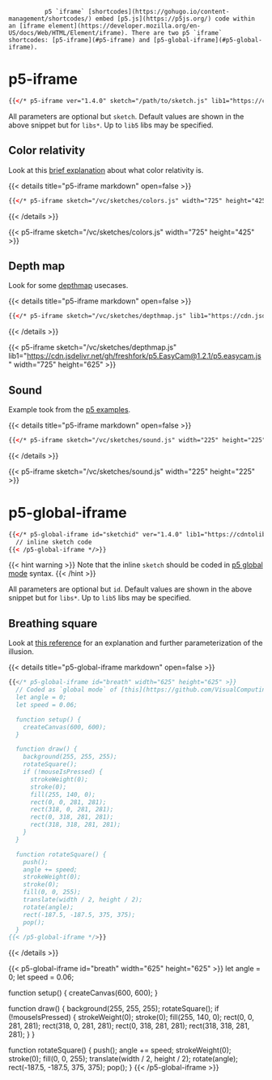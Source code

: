               p5 `iframe` [shortcodes](https://gohugo.io/content-management/shortcodes/) embed [p5.js](https://p5js.org/) code within an [iframe element](https://developer.mozilla.org/en-US/docs/Web/HTML/Element/iframe). There are two p5 `iframe` shortcodes: [p5-iframe](#p5-iframe) and [p5-global-iframe](#p5-global-iframe).

# p5-iframe

```html
{{</* p5-iframe ver="1.4.0" sketch="/path/to/sketch.js" lib1="https://cdntolib1/lib1.js" width="800" height="600" */>}}
```

All parameters are optional but `sketch`. Default values are shown in the above snippet but for `libs*`. Up to `lib5` libs may be specified.

## Color relativity

Look at this [brief explanation](https://p5js.org/examples/color-relativity.html) about what color relativity is.

{{< details title="p5-iframe markdown" open=false >}}
```html
{{</* p5-iframe sketch="/vc/sketches/colors.js" width="725" height="425 */>}}
```
{{< /details >}}

{{< p5-iframe sketch="/vc/sketches/colors.js" width="725" height="425" >}}

## Depth map

Look for some [depthmap](https://en.wikipedia.org/wiki/Depth_map) usecases.

{{< details title="p5-iframe markdown" open=false >}}
```html
{{</* p5-iframe sketch="/vc/sketches/depthmap.js" lib1="https://cdn.jsdelivr.net/gh/freshfork/p5.EasyCam@1.2.1/p5.easycam.js" width="725" height="625" */>}}
```
{{< /details >}}

{{< p5-iframe sketch="/vc/sketches/depthmap.js" lib1="https://cdn.jsdelivr.net/gh/freshfork/p5.EasyCam@1.2.1/p5.easycam.js" width="725" height="625" >}}

## Sound

Example took from the [p5 examples](https://p5js.org/examples/sound-sound-effect.html).

{{< details title="p5-iframe markdown" open=false >}}
```html
{{</* p5-iframe sketch="/vc/sketches/sound.js" width="225" height="225" */>}}
```
{{< /details >}}

{{< p5-iframe sketch="/vc/sketches/sound.js" width="225" height="225" >}}

# p5-global-iframe

```html
{{</* p5-global-iframe id="sketchid" ver="1.4.0" lib1="https://cdntolib1/lib1.js" width="400" height="600" >}}
  // inline sketch code
{{< /p5-global-iframe */>}}
```

{{< hint warning >}}
Note that the inline `sketch` should be coded in [p5 global mode](https://github.com/processing/p5.js/wiki/Global-and-instance-mode) syntax.
{{< /hint >}}

All parameters are optional but `id`. Default values are shown in the above snippet but for `libs*`. Up to `lib5` libs may be specified.

## Breathing square

Look at [this reference](https://michaelbach.de/ot/mot-breathingSquare/) for an explanation and further parameterization of the illusion.

{{< details title="p5-global-iframe markdown" open=false >}}
```js
{{</* p5-global-iframe id="breath" width="625" height="625" >}}
  // Coded as `global mode` of [this](https://github.com/VisualComputing/Cognitive/blob/gh-pages/sketches/rotateSquare.js)
  let angle = 0;
  let speed = 0.06;

  function setup() {
    createCanvas(600, 600);
  }

  function draw() {
    background(255, 255, 255);
    rotateSquare();
    if (!mouseIsPressed) {
      strokeWeight(0);
      stroke(0);
      fill(255, 140, 0);
      rect(0, 0, 281, 281);
      rect(318, 0, 281, 281);
      rect(0, 318, 281, 281);
      rect(318, 318, 281, 281);
    }
  }

  function rotateSquare() {
    push();
    angle += speed;
    strokeWeight(0);
    stroke(0);
    fill(0, 0, 255);
    translate(width / 2, height / 2);
    rotate(angle);
    rect(-187.5, -187.5, 375, 375);
    pop();
  }
{{< /p5-global-iframe */>}}
```
{{< /details >}}

{{< p5-global-iframe id="breath" width="625" height="625" >}}
let angle = 0;
let speed = 0.06;

function setup() {
createCanvas(600, 600);
}

function draw() {
background(255, 255, 255);
rotateSquare();
if (!mouseIsPressed) {
strokeWeight(0);
stroke(0);
fill(255, 140, 0);
rect(0, 0, 281, 281);
rect(318, 0, 281, 281);
rect(0, 318, 281, 281);
rect(318, 318, 281, 281);
}
}

function rotateSquare() {
push();
angle += speed;
strokeWeight(0);
stroke(0);
fill(0, 0, 255);
translate(width / 2, height / 2);
rotate(angle);
rect(-187.5, -187.5, 375, 375);
pop();
}
{{< /p5-global-iframe >}}